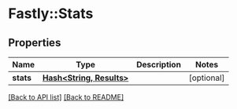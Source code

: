 # Fastly::Stats

## Properties

| Name | Type | Description | Notes |
| ---- | ---- | ----------- | ----- |
| **stats** | [**Hash&lt;String, Results&gt;**](Results.md) |  | [optional] |

[[Back to API list]](../../README.md#endpoints) [[Back to README]](../../README.md)

